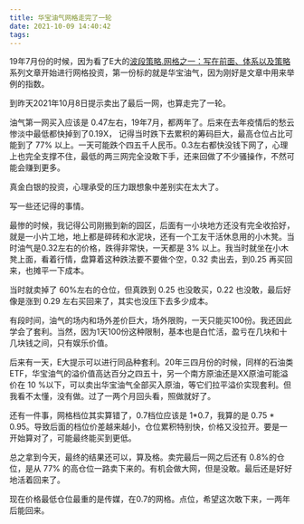 ```yaml
---
title: 华宝油气网格走完了一轮
date: 2021-10-09 14:40:42
tags:
---
```

19年7月份的时候，因为看了E大的[波段策略.网格之一：写在前面、体系以及策略][1]系列文章开始进行网格投资，第一份标的就是华宝油气，因为刚好是文章中用来举例的指数。

到昨天2021年10月8日提示卖出了最后一网，也算走完了一轮。

油气第一网买入应该是 0.47左右，19年7月，都两年了。后来在去年疫情后的愁云惨淡中最低都快掉到了0.19X， 记得当时跌下去累积的筹码巨大，最高仓位占比可能到了 77% 以上。一天可能跌个四五千人民币。0.3左右都快没钱下网了，心理上也完全支撑不住，最低的两三网完全没敢下手，还来回做了不少骚操作，不然可能会赚到更多。

真金白银的投资，心理承受的压力跟想象中差别实在太大了。

写一些还记得的事情。

最惨的时候，我记得公司刚搬到新的园区，后面有一小块地方还没有完全收拾好，就是一小片工地，地上都是碎砖和水泥块，还有一个工友干活休息用的小木凳。当时油气是0.32左右的价格，跌得非常快，一天都是 3% 以上。我当时就坐在小木凳上面，看着行情，盘算着这种跌法要不要做个空，0.32 卖出去，到0.25 再买回来，也摊平一下成本。

当时就卖掉了 60%左右的仓位，但真跌到 0.25 也没敢买，0.22 也没敢，最后好像是涨到 0.29 左右买回来了，其实也没压下去多少成本。

有段时间，油气的场内和场外差价巨大，场外限购，一天只能买100份。我还因此学会了套利。当然，因为1天100份这种限制，基本也是白忙活，盈亏在几块和十几块钱之间，只有娱乐价值。

后来有一天，E大提示可以进行同品种套利。20年三四月份的时候，同样的石油类ETF，华宝油气的溢价值高达百分之四五十，另一个南方原油还是XX原油可能溢价在 10 %以下，可以卖出华宝油气全部买入原油，等它们拉平溢价实现套利。但我看不太懂，没有做。过了一两个月回头看，照做就好了。

还有一件事，网格档位其实算错了，0.7档位应该是 1*0.7，我算的是 0.75 * 0.95。导致后面的档位价差越来越小，仓位累积特别快，价格又没拉开。要是一开始算对了，可能最终能买到更低。

总之拿到今天，最终的结果还可以，算及格。卖完最后一网之后还有 0.8%的仓位，是从 77% 的高仓位一路卖下来的。有机会做大网，但是没敢。最后还是好好地活着回来了。

现在价格最低仓位最重的是传媒，在0.7的网格。点位，希望这次敢下来，一两年后能回来。

[1]:	https://mp.weixin.qq.com/s/uxktt5ZpNo03FpQQX-aG7g